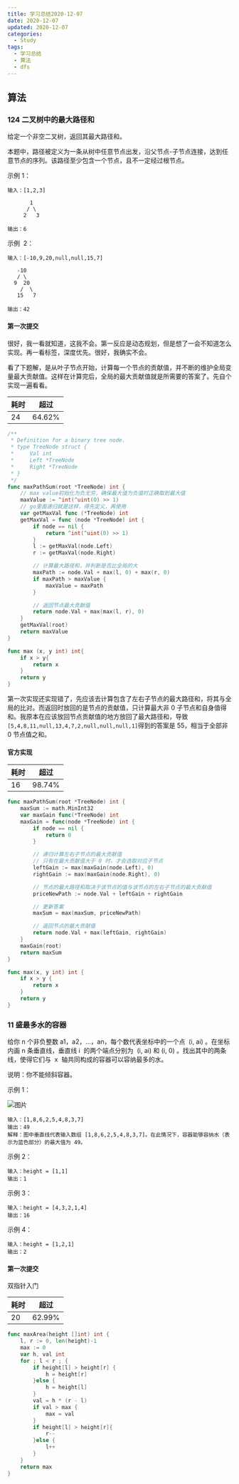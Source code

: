 ```yaml
---
title: 学习总结2020-12-07
date: 2020-12-07
updated: 2020-12-07
categories:
  - Study
tags:
  - 学习总结
  - 算法
  - dfs
---
```


## 算法

### 124 二叉树中的最大路径和

给定一个非空二叉树，返回其最大路径和。

本题中，路径被定义为一条从树中任意节点出发，沿父节点-子节点连接，达到任意节点的序列。该路径至少包含一个节点，且不一定经过根节点。



示例 1：

```
输入：[1,2,3]

       1
      / \
     2   3

输出：6
```

示例  2：

```
输入：[-10,9,20,null,null,15,7]

   -10
   / \
  9  20
    /  \
   15   7

输出：42
```

#### 第一次提交

很好，我一看就知道，这我不会。第一反应是动态规划，但是想了一会不知道怎么实现。再一看标签，深度优先。很好，我确实不会。

看了下题解，是从叶子节点开始，计算每一个节点的贡献值，并不断的维护全局变量最大贡献值。这样在计算完后，全局的最大贡献值就是所需要的答案了。先自个实现一遍看看。

| 耗时 | 超过   |
| ---- | ------ |
| 24   | 64.62% |

```go
/**
 * Definition for a binary tree node.
 * type TreeNode struct {
 *     Val int
 *     Left *TreeNode
 *     Right *TreeNode
 * }
 */
func maxPathSum(root *TreeNode) int {
    // max value初始化为负无穷，确保最大值为负值时正确取到最大值
    maxValue := ^int(^uint(0) >> 1)
    // go里面递归就是这样，得先定义，再使用
    var getMaxVal func (*TreeNode) int
    getMaxVal = func (node *TreeNode) int {
        if node == nil {
            return ^int(^uint(0) >> 1)
        }
        l := getMaxVal(node.Left)
        r := getMaxVal(node.Right)

        // 计算最大路径和，并判断是否比全局的大
        maxPath := node.Val + max(l, 0) + max(r, 0)
        if maxPath > maxValue {
            maxValue = maxPath
        }

        // 返回节点最大贡献值
        return node.Val + max(max(l, r), 0)
    }
    getMaxVal(root)
    return maxValue
}

func max (x, y int) int{
    if x > y{
        return x
    }
    return y
}
```

第一次实现还实现错了，先应该去计算包含了左右子节点的最大路径和，将其与全局的比对。而返回时放回的是节点的贡献值，只计算最大非 0 子节点和自身值得和。我原本在应该放回节点贡献值的地方放回了最大路径和，导致`[5,4,8,11,null,13,4,7,2,null,null,null,1]`得到的答案是 55，相当于全部非 0 节点值之和。

#### 官方实现

| 耗时 | 超过   |
| ---- | ------ |
| 16   | 98.74% |

```go
func maxPathSum(root *TreeNode) int {
    maxSum := math.MinInt32
    var maxGain func(*TreeNode) int
    maxGain = func(node *TreeNode) int {
        if node == nil {
            return 0
        }

        // 递归计算左右子节点的最大贡献值
        // 只有在最大贡献值大于 0 时，才会选取对应子节点
        leftGain := max(maxGain(node.Left), 0)
        rightGain := max(maxGain(node.Right), 0)

        // 节点的最大路径和取决于该节点的值与该节点的左右子节点的最大贡献值
        priceNewPath := node.Val + leftGain + rightGain

        // 更新答案
        maxSum = max(maxSum, priceNewPath)

        // 返回节点的最大贡献值
        return node.Val + max(leftGain, rightGain)
    }
    maxGain(root)
    return maxSum
}

func max(x, y int) int {
    if x > y {
        return x
    }
    return y
}
```

### 11 盛最多水的容器

给你 n 个非负整数 a1，a2，...，an，每个数代表坐标中的一个点  (i, ai) 。在坐标内画 n 条垂直线，垂直线 i  的两个端点分别为  (i, ai) 和 (i, 0) 。找出其中的两条线，使得它们与  x  轴共同构成的容器可以容纳最多的水。

说明：你不能倾斜容器。



示例 1：

![图片](/images/leetcode/question_11.jpg)

```
输入：[1,8,6,2,5,4,8,3,7]
输出：49
解释：图中垂直线代表输入数组 [1,8,6,2,5,4,8,3,7]。在此情况下，容器能够容纳水（表示为蓝色部分）的最大值为 49。
```

示例 2：

```
输入：height = [1,1]
输出：1
```

示例 3：

```
输入：height = [4,3,2,1,4]
输出：16
```

示例 4：

```
输入：height = [1,2,1]
输出：2
```

#### 第一次提交

双指针入门

| 耗时 | 超过   |
| ---- | ------ |
| 20   | 62.99% |

```go
func maxArea(height []int) int {
    l, r := 0, len(height)-1
    max := 0
    var h, val int
    for ; l < r ; {
        if height[l] > height[r] {
            h = height[r]
        }else {
            h = height[l]
        }
        val = h * (r - l)
        if val > max {
            max = val
        }
        if height[l] > height[r]{
            r--
        }else {
            l++
        }
    }
    return max
}
```
